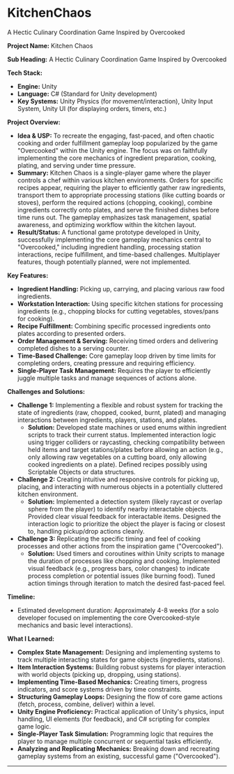 # KitchenChaos
A Hectic Culinary Coordination Game Inspired by Overcooked

**Project Name:** Kitchen Chaos

**Sub Heading:** A Hectic Culinary Coordination Game Inspired by Overcooked

**Tech Stack:**

- **Engine:** Unity
- **Language:** C# (Standard for Unity development)
- **Key Systems:** Unity Physics (for movement/interaction), Unity Input System, Unity UI (for displaying orders, timers, etc.)

**Project Overview:**

- **Idea & USP:** To recreate the engaging, fast-paced, and often chaotic cooking and order fulfillment gameplay loop popularized by the game "Overcooked" within the Unity engine. The focus was on faithfully implementing the core mechanics of ingredient preparation, cooking, plating, and serving under time pressure.
- **Summary:** Kitchen Chaos is a single-player game where the player controls a chef within various kitchen environments. Orders for specific recipes appear, requiring the player to efficiently gather raw ingredients, transport them to appropriate processing stations (like cutting boards or stoves), perform the required actions (chopping, cooking), combine ingredients correctly onto plates, and serve the finished dishes before time runs out. The gameplay emphasizes task management, spatial awareness, and optimizing workflow within the kitchen layout.
- **Result/Status:** A functional game prototype developed in Unity, successfully implementing the core gameplay mechanics central to "Overcooked," including ingredient handling, processing station interactions, recipe fulfillment, and time-based challenges. Multiplayer features, though potentially planned, were not implemented.

**Key Features:**

- **Ingredient Handling:** Picking up, carrying, and placing various raw food ingredients.
- **Workstation Interaction:** Using specific kitchen stations for processing ingredients (e.g., chopping blocks for cutting vegetables, stoves/pans for cooking).
- **Recipe Fulfillment:** Combining specific processed ingredients onto plates according to presented orders.
- **Order Management & Serving:** Receiving timed orders and delivering completed dishes to a serving counter.
- **Time-Based Challenge:** Core gameplay loop driven by time limits for completing orders, creating pressure and requiring efficiency.
- **Single-Player Task Management:** Requires the player to efficiently juggle multiple tasks and manage sequences of actions alone.

**Challenges and Solutions:**

- **Challenge 1:** Implementing a flexible and robust system for tracking the state of ingredients (raw, chopped, cooked, burnt, plated) and managing interactions between ingredients, players, stations, and plates.
    - **Solution:** Developed state machines or used enums within ingredient scripts to track their current status. Implemented interaction logic using trigger colliders or raycasting, checking compatibility between held items and target stations/plates before allowing an action (e.g., only allowing raw vegetables on a cutting board, only allowing cooked ingredients on a plate). Defined recipes possibly using Scriptable Objects or data structures.
- **Challenge 2:** Creating intuitive and responsive controls for picking up, placing, and interacting with numerous objects in a potentially cluttered kitchen environment.
    - **Solution:** Implemented a detection system (likely raycast or overlap sphere from the player) to identify nearby interactable objects. Provided clear visual feedback for interactable items. Designed the interaction logic to prioritize the object the player is facing or closest to, handling pickup/drop actions cleanly.
- **Challenge 3:** Replicating the specific timing and feel of cooking processes and other actions from the inspiration game ("Overcooked").
    - **Solution:** Used timers and coroutines within Unity scripts to manage the duration of processes like chopping and cooking. Implemented visual feedback (e.g., progress bars, color changes) to indicate process completion or potential issues (like burning food). Tuned action timings through iteration to match the desired fast-paced feel.

**Timeline:**

- Estimated development duration: Approximately 4-8 weeks (for a solo developer focused on implementing the core Overcooked-style mechanics and basic level interactions).

**What I Learned:**

- **Complex State Management:** Designing and implementing systems to track multiple interacting states for game objects (ingredients, stations).
- **Item Interaction Systems:** Building robust systems for player interaction with world objects (picking up, dropping, using stations).
- **Implementing Time-Based Mechanics:** Creating timers, progress indicators, and score systems driven by time constraints.
- **Structuring Gameplay Loops:** Designing the flow of core game actions (fetch, process, combine, deliver) within a level.
- **Unity Engine Proficiency:** Practical application of Unity's physics, input handling, UI elements (for feedback), and C# scripting for complex game logic.
- **Single-Player Task Simulation:** Programming logic that requires the player to manage multiple concurrent or sequential tasks efficiently.
- **Analyzing and Replicating Mechanics:** Breaking down and recreating gameplay systems from an existing, successful game ("Overcooked").

---
